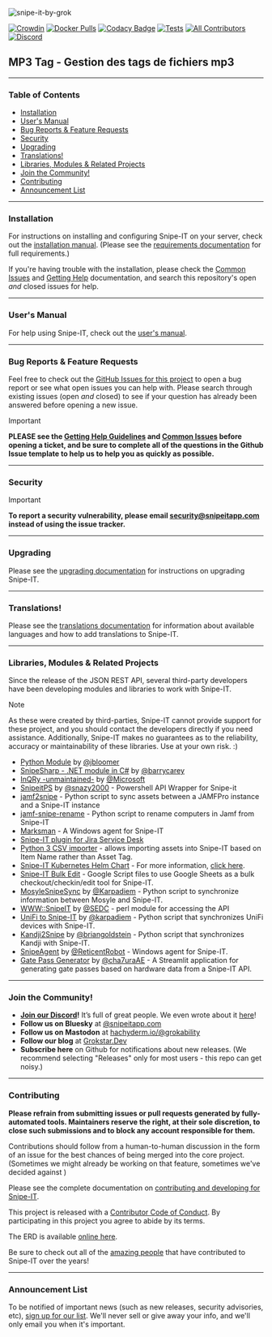 ![snipe-it-by-grok](https://github.com/snipe/snipe-it/assets/197404/b515673b-c7c8-4d9a-80f5-9fa58829a602)

[![Crowdin](https://d322cqt584bo4o.cloudfront.net/snipe-it/localized.svg)](https://crowdin.com/project/snipe-it) [![Docker Pulls](https://img.shields.io/docker/pulls/snipe/snipe-it.svg)](https://hub.docker.com/r/snipe/snipe-it/) [![Codacy Badge](https://app.codacy.com/project/badge/Grade/553ce52037fc43ea99149785afcfe641)](https://app.codacy.com/gh/snipe/snipe-it/dashboard?utm_source=gh&utm_medium=referral&utm_content=&utm_campaign=Badge_grade) [![Tests](https://github.com/snipe/snipe-it/actions/workflows/tests.yml/badge.svg)](https://github.com/snipe/snipe-it/actions/workflows/tests.yml)
[![All Contributors](https://img.shields.io/badge/all_contributors-331-orange.svg?style=flat-square)](#contributing) [![Discord](https://badgen.net/badge/icon/discord?icon=discord&label)](https://discord.gg/yZFtShAcKk)


## MP3 Tag - Gestion des tags de fichiers mp3



-----

### Table of Contents
* [Installation](#installation)
* [User's Manual](#users-manual)
* [Bug Reports & Feature Requests](#bug-reports--feature-requests)
* [Security](#security)
* [Upgrading](#upgrading)
* [Translations!](#translations-)
* [Libraries, Modules & Related Projects](#libraries-modules--related-projects)
* [Join the Community!](#join-the-community)
* [Contributing](#contributing)
* [Announcement List](#announcement-list)


-----

### Installation

For instructions on installing and configuring Snipe-IT on your server, check out the [installation manual](https://snipe-it.readme.io/docs). (Please see the [requirements documentation](https://snipe-it.readme.io/docs/requirements) for full requirements.)

If you're having trouble with the installation, please check the [Common Issues](https://snipe-it.readme.io/docs/common-issues) and [Getting Help](https://snipe-it.readme.io/docs/getting-help) documentation, and search this repository's open *and* closed issues for help.

-----
### User's Manual
For help using Snipe-IT, check out the [user's manual](https://snipe-it.readme.io/docs/overview).

-----
### Bug Reports & Feature Requests

Feel free to check out the [GitHub Issues for this project](https://github.com/snipe/snipe-it/issues) to open a bug report or see what open issues you can help with. Please search through existing issues (open *and* closed) to see if your question has already been answered before opening a new issue.

> [!IMPORTANT]  
> **PLEASE see the [Getting Help Guidelines](https://snipe-it.readme.io/docs/getting-help) and [Common Issues](https://snipe-it.readme.io/docs/common-issues) before opening a ticket, and be sure to complete all of the questions in the Github Issue template to help us to help you as quickly as possible.**

-----

### Security

> [!IMPORTANT]
> **To report a security vulnerability, please email security@snipeitapp.com instead of using the issue tracker.**
-----


### Upgrading

Please see the [upgrading documentation](https://snipe-it.readme.io/docs/upgrading) for instructions on upgrading Snipe-IT.

------
### Translations!

Please see the [translations documentation](https://snipe-it.readme.io/docs/translations) for information about available languages and how to add translations to Snipe-IT.

-----

### Libraries, Modules & Related Projects

Since the release of the JSON REST API, several third-party developers have been developing modules and libraries to work with Snipe-IT.  

> [!NOTE]  
> As these were created by third-parties, Snipe-IT cannot provide support for these project, and you should contact the developers directly if you need assistance. Additionally, Snipe-IT makes no guarantees as to the reliability, accuracy or maintainability of these libraries. Use at your own risk. :)

- [Python Module](https://github.com/jbloomer/SnipeIT-PythonAPI) by [@jbloomer](https://github.com/jbloomer)
- [SnipeSharp - .NET module in C#](https://github.com/barrycarey/SnipeSharp) by [@barrycarey](https://github.com/barrycarey)
- [InQRy -unmaintained-](https://github.com/Microsoft/InQRy) by [@Microsoft](https://github.com/Microsoft)
- [SnipeitPS](https://github.com/snazy2000/SnipeitPS) by [@snazy2000](https://github.com/snazy2000) - Powershell API Wrapper for Snipe-it
- [jamf2snipe](https://github.com/grokability/jamf2snipe) - Python script to sync assets between a JAMFPro instance and a Snipe-IT instance
- [jamf-snipe-rename](https://macblog.org/jamf-snipe-rename/) - Python script to rename computers in Jamf from Snipe-IT
- [Marksman](https://github.com/Scope-IT/marksman) - A Windows agent for Snipe-IT
- [Snipe-IT plugin for Jira Service Desk](https://marketplace.atlassian.com/apps/1220964/snipe-it-for-jira)
- [Python 3 CSV importer](https://github.com/gastamper/snipeit-csvimporter) - allows importing assets into Snipe-IT based on Item Name rather than Asset Tag.
- [Snipe-IT Kubernetes Helm Chart](https://github.com/t3n/helm-charts/tree/master/snipeit) - For more information, [click here](https://hub.helm.sh/charts/t3n/snipeit).
- [Snipe-IT Bulk Edit](https://github.com/bricelabelle/snipe-it-bulkedit) - Google Script files to use Google Sheets as a bulk checkout/checkin/edit tool for Snipe-IT.
- [MosyleSnipeSync](https://github.com/RodneyLeeBrands/MosyleSnipeSync) by [@Karpadiem](https://github.com/Karpadiem) - Python script to synchronize information between Mosyle and Snipe-IT.
- [WWW::SnipeIT](https://github.com/SEDC/perl-www-snipeit) by [@SEDC](https://github.com/SEDC) - perl module for accessing the API
- [UniFi to Snipe-IT](https://github.com/RodneyLeeBrands/UnifiSnipeSync) by [@karpadiem](https://github.com/karpadiem) - Python script that synchronizes UniFi devices with Snipe-IT.
- [Kandji2Snipe](https://github.com/grokability/kandji2snipe) by [@briangoldstein](https://github.com/briangoldstein) - Python script that synchronizes Kandji with Snipe-IT.
- [SnipeAgent](https://github.com/ReticentRobot/SnipeAgent) by [@ReticentRobot](https://github.com/ReticentRobot) - Windows agent for Snipe-IT.
- [Gate Pass Generator](https://github.com/cha7uraAE/snipe-it-gate-pass-system) by [@cha7uraAE](https://github.com/cha7uraAE) - A Streamlit application for generating gate passes based on hardware data from a Snipe-IT API.

-----

### Join the Community!

- **[Join our Discord](https://discord.gg/yZFtShAcKk)!** It’s full of great people. We even wrote about it [here](https://grokstar.dev/culture/2024/06/the-unlikely-rise-of-discord-as-a-support-channel/)!
- **Follow us on Bluesky** at [@snipeitapp.com](https://bsky.app/profile/snipeitapp.com)
- **Follow us on Mastodon** at [hachyderm.io/@grokability](https://hachyderm.io/@grokability)
- **Follow our blog** at [Grokstar.Dev](https://grokstar.dev)
- **Subscribe here** on Github for notifications about new releases. (We recommend selecting "Releases" only for most users - this repo can get noisy.)

-----

### Contributing

**Please refrain from submitting issues or pull requests generated by fully-automated tools. Maintainers reserve the right, at their sole discretion, to close such submissions and to block any account responsible for them.** 

Contributions should follow from a human-to-human discussion in the form of an issue for the best chances of being merged into the core project. (Sometimes we might already be working on that feature, sometimes we've decided against )

Please see the complete documentation on [contributing and developing for Snipe-IT](https://snipe-it.readme.io/docs/contributing-overview).

This project is released with a [Contributor Code of Conduct](CODE_OF_CONDUCT.md). By participating in this project you agree to abide by its terms.

The ERD is available [online here](https://drawsql.app/templates/snipe-it).

Be sure to check out all of the [amazing people](CONTRIBUTORS.md) that have contributed to Snipe-IT over the years!

------
### Announcement List

To be notified of important news (such as new releases, security advisories, etc), [sign up for our list](http://eepurl.com/XyZKz). We'll never sell or give away your info, and we'll only email you when it's important.



